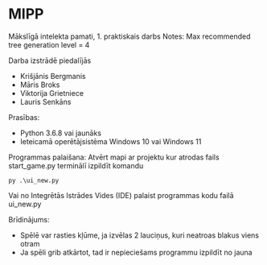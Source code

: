 # MIPP
Mākslīgā intelekta pamati, 1. praktiskais darbs
Notes: Max recommended tree generation level = 4

Darba izstrādē piedalījās 
* Krišjānis Bergmanis
* Māris Broks
* Viktorija Grietniece
* Lauris Senkāns


Prasības:
* Python 3.6.8 vai jaunāks 
* Ieteicamā operētājsistēma Windows 10 vai Windows 11

Programmas palaišana:
Atvērt mapi ar projektu kur atrodas fails start_game.py
terminālī izpildīt komandu
```shell
py .\ui_new.py
```
Vai no Integrētās Istrādes Vides (IDE) palaist programmas kodu failā ui_new.py

Brīdinājums: 
* Spēlē var rasties kļūme, ja izvēlas 2 lauciņus, kuri neatroas blakus viens otram
* Ja spēli grib atkārtot, tad ir nepieciešams programmu izpildīt no jauna